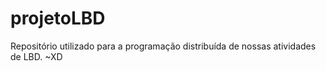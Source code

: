 projetoLBD
==========

Repositório utilizado para a programação distribuída de nossas atividades de LBD. ~XD